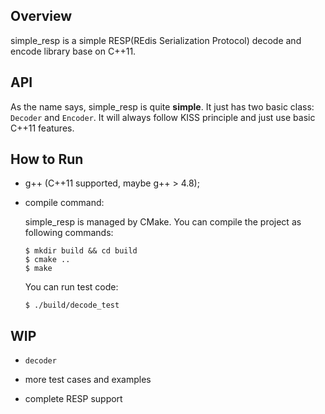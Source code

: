 ## Overview

simple_resp is a simple RESP(REdis Serialization Protocol) decode and encode library base on C++11.

## API

As the name says, simple_resp is quite **simple**. It just has two basic class: `Decoder` and `Encoder`.
It will always follow KISS principle and just use basic C++11 features.


## How to Run

- g++ (C++11 supported, maybe g++ > 4.8);

- compile command:

    simple_resp is managed by CMake. You can compile the project as following commands:

      $ mkdir build && cd build
      $ cmake ..
      $ make

    You can run test code:

      $ ./build/decode_test

## WIP

- `decoder`

- more test cases and examples

- complete RESP support
